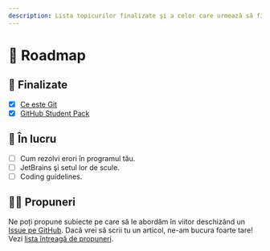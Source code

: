 ```yaml
---
description: Lista topicurilor finalizate şi a celor care urmează să fie adăugate aici
---
```


# 🚙 Roadmap

## 🏁 Finalizate

* [x] [Ce este Git](docs/git-istoria-fisierelor-tale/)
* [x] [GitHub Student Pack](docs/github-student-pack.md)

## 🔨 În lucru

* [ ] Cum rezolvi erori în programul tău.
* [ ] JetBrains şi setul lor de scule.
* [ ] Coding guidelines.

## 👩‍🏫 Propuneri

Ne poți propune subiecte pe care să le abordăm în viitor deschizând un [Issue pe GitHub](https://github.com/ligaac/docs/issues/new?assignees=&labels=topic&template=propuneri-de-subiecte.md&title=%5BPropunere%5D%20Scrie%20aici%20titlul%20propunerii). Dacă vrei să scrii tu un articol, ne-am bucura foarte tare! Vezi [lista întreagă de propuneri](https://github.com/ligaac/docs/labels/topic).

